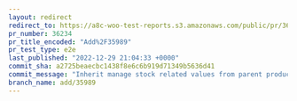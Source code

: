 ```yaml
---
layout: redirect
redirect_to: https://a8c-woo-test-reports.s3.amazonaws.com/public/pr/36234/e2e/index.html
pr_number: 36234
pr_title_encoded: "Add%2F35989"
pr_test_type: e2e
last_published: "2022-12-29 21:04:33 +0000"
commit_sha: a2725beaecbc1438f8e6c6b919d71349b5636d41
commit_message: "Inherit manage stock related values from parent product"
branch_name: add/35989
---
```

